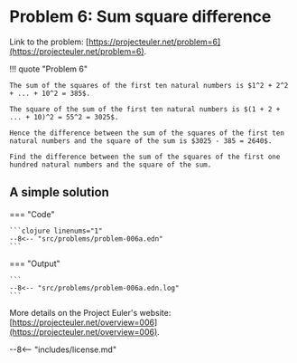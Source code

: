 # Problem 6: Sum square difference

Link to the problem: [https://projecteuler.net/problem=6](https://projecteuler.net/problem=6).

!!! quote "Problem 6"

    The sum of the squares of the first ten natural numbers is $1^2 + 2^2 + ... + 10^2 = 385$.

    The square of the sum of the first ten natural numbers is $(1 + 2 + ... + 10)^2 = 55^2 = 3025$.

    Hence the difference between the sum of the squares of the first ten natural numbers and the square of the sum is $3025 - 385 = 2640$.

    Find the difference between the sum of the squares of the first one hundred natural numbers and the square of the sum.

## A simple solution

=== "Code"

    ```clojure linenums="1"
    --8<-- "src/problems/problem-006a.edn"
    ```

=== "Output"

    ```
    --8<-- "src/problems/problem-006a.edn.log"
    ```

More details on the Project Euler's website: [https://projecteuler.net/overview=006](https://projecteuler.net/overview=006).

--8<-- "includes/license.md"
